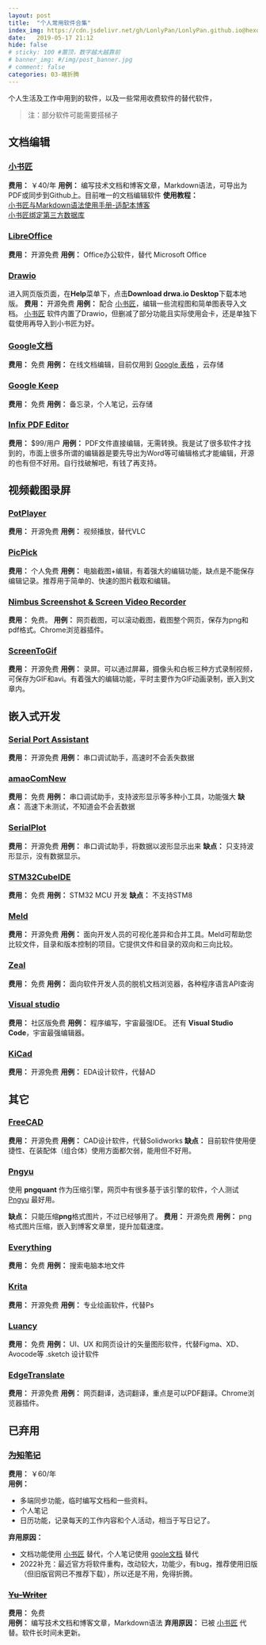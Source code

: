 ```yaml
---
layout: post
title:  "个人常用软件合集"
index_img: https://cdn.jsdelivr.net/gh/LonlyPan/LonlyPan.github.io@hexo_source/hexo_images/个人常用软件合集/默认标题_自定义px_2022-01-2502_12_36.png
date:   2019-05-17 21:12
hide: false
# sticky: 100 #置顶，数字越大越靠前
# banner_img: #/img/post_banner.jpg
# comment: false
categories: 03-瞎折腾
---
```


个人生活及工作中用到的软件，以及一些常用收费软件的替代软件，
> 注：部分软件可能需要搭梯子

<!--more-->

## 文档编辑

### [小书匠](http://soft.xiaoshujiang.com/)
**费用：** ￥40/年
**用例：** 编写技术文档和博客文章，Markdown语法，可导出为PDF或同步到Github上。目前唯一的文档编辑软件
**使用教程：**   
[小书匠与Markdown语法使用手册-适配本博客](https://lonlypan.com/archivers/小书匠与Markdown语法使用手册-适配本博客)  
[小书匠绑定第三方数据库](https://lonlypan.com/archivers/小书匠绑定第三方数据库)

### [LibreOffice](https://www.libreoffice.org/)
**费用：** 开源免费
**用例：** Office办公软件，替代 Microsoft Office


### [Drawio](https://www.draw.io/)

进入网页版页面，在**Help**菜单下，点击**Download drwa.io Desktop**下载本地版。
**费用：** 开源免费
**用例：** 配合 [小书匠](http://soft.xiaoshujiang.com/)，编辑一些流程图和简单图表导入文档。 [小书匠](http://soft.xiaoshujiang.com/) 软件内置了Drawio，但删减了部分功能且实际使用会卡，还是单独下载使用再导入到小书匠为好。

### [Google文档](https://docs.google.com/document/u/0/)

**费用：** 免费
**用例：** 在线文档编辑，目前仅用到 [Google 表格](https://docs.google.com/spreadsheets/u/0/) ，云存储

### [Google Keep](https://docs.google.com/document/u/0/)
**费用：** 免费
**用例：** 备忘录，个人笔记，云存储

### [Infix PDF Editor](https://www.iceni.com/ru/infix.htm)

**费用：** $99/用户
**用例：** PDF文件直接编辑，无需转换。我是试了很多软件才找到的，市面上很多所谓的编辑器是要先导出为Word等可编辑格式才能编辑，开源的也有但不好用。自行找破解吧，有钱了再支持。

## 视频截图录屏

### [PotPlayer](https://potplayer.daum.net/)
**费用：** 开源免费
**用例：** 视频播放，替代VLC

### [PicPick](https://picpick.app/zh/)
 
**费用：** 个人免费
**用例：** 电脑截图+编辑，有着强大的编辑功能，缺点是不能保存编辑记录。推荐用于简单的、快速的图片截取和编辑。

### [Nimbus Screenshot & Screen Video Recorder](https://chrome.google.com/webstore/detail/nimbus-screenshot-screen/bpconcjcammlapcogcnnelfmaeghhagj/related?hl=en)
**费用：** 免费。
**用例：** 网页截图，可以滚动截图，截图整个网页，保存为png和pdf格式。Chrome浏览器插件。

### [ScreenToGif](https://www.screentogif.com/?l=zh_cn)
 
**费用：** 开源免费
**用例：** 录屏。可以通过屏幕，摄像头和白板三种方式录制视频，可保存为GIF和avi。有着强大的编辑功能，平时主要作为GIF动画录制，嵌入到文章内。


## 嵌入式开发

### [Serial Port Assistant](https://github.com/KangLin/SerialPortAssistant)

**费用：** 开源免费
**用例：**  串口调试助手，高速时不会丢失数据

### [amaoComNew](https://github.com/amaocom/amaoComNew)

**费用：** 免费
**用例：** 串口调试助手，支持波形显示等多种小工具，功能强大
**缺点：** 高速下未测试，不知道会不会丢数据

### [SerialPlot](https://hg.sr.ht/~hyozd/serialplot/)

**费用：** 开源免费
**用例：** 串口调试助手，将数据以波形显示出来
**缺点：** 只支持波形显示，没有数据显示。

### [STM32CubeIDE](https://www.st.com/en/development-tools/stm32cubeide.html)

**费用：** 免费
**用例：**  STM32 MCU 开发
**缺点：** 不支持STM8

### [Meld](https://meldmerge.org/)

**费用：** 开源免费
**用例：**  面向开发人员的可视化差异和合并工具。Meld可帮助您比较文件，目录和版本控制的项目。它提供文件和目录的双向和三向比较。

### [Zeal](https://zealdocs.org/)
 
**费用：** 免费
**用例：** 面向软件开发人员的脱机文档浏览器，各种程序语言API查询

 ### [Visual studio](https://visualstudio.microsoft.com/zh-hans/free-developer-offers/) 
 
**费用：** 社区版免费
**用例：** 程序编写，宇宙最强IDE。	还有 **Visual Studio Code**，宇宙最强编辑器。

### [KiCad](http://www.kicad-pcb.org/)

**费用：** 开源免费
**用例：** EDA设计软件，代替AD

## 其它

### [FreeCAD](https://www.freecadweb.org/)

**费用：** 开源免费
**用例：** CAD设计软件，代替Solidworks
**缺点：** 目前软件使用便捷性、在装配体（组合体）使用方面都欠弱，能用但不好用。

### [Pngyu](https://pngquant.org/)

使用 **pngquant** 作为压缩引擎，网页中有很多基于该引擎的软件，个人测试 [Pngyu](https://pngquant.org/) 最好用。  

**缺点：** 只能压缩**png**格式图片，不过已经够用了。
**费用：** 开源免费
**用例：**  png格式图片压缩，嵌入到博客文章里，提升加载速度。

### [Everything](https://www.voidtools.com/zh-cn/)
 
**费用：** 免费
**用例：**  搜索电脑本地文件

### [Krita](https://krita.org/zh/)

**费用：** 开源免费
**用例：** 专业绘画软件，代替Ps

### [Luancy](https://igoutu.cn/lunacy)
**费用：** 免费
**用例：** UI、UX 和网页设计的矢量图形软件，代替Figma、XD、Avocode等 .sketch 设计软件

### [EdgeTranslate](https://github.com/EdgeTranslate/EdgeTranslate)

**费用：** 开源免费
**用例：** 网页翻译，选词翻译，重点是可以PDF翻译。Chrome浏览器插件。

## 已弃用
### ~~[为知笔记](https://www.wiz.cn/zh-cn)~~
 
**费用：** ￥60/年  
**用例：**
 - 多端同步功能，临时编写文档和一些资料。  
 - 个人笔记
 - 日历功能，记录每天的工作内容和个人活动，相当于写日记了。 
  
 **弃用原因：**  
 - 文档功能使用  [小书匠](http://soft.xiaoshujiang.com/)  替代，个人笔记使用 [goole文档](https://docs.google.com/document/u/0/) 替代
 - 2022补充：最近官方将软件重构，改动较大，功能少，有bug，推荐使用旧版（但旧版官网已不推荐下载），所以还是不用，免得折腾。


### ~~[Yu-Writer](https://ivarptr.github.io/yu-writer.site/)~~ 

**费用：** 免费  
**用例：** 编写技术文档和博客文章，Markdown语法
 **弃用原因：** 已被 [小书匠](http://soft.xiaoshujiang.com/)  代替。软件长时间未更新。









